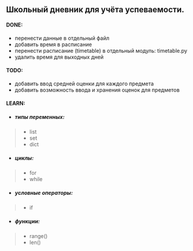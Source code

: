 ## Школьный дневник для учёта успеваемости.

#### DONE:
- перенести данные в отдельный файл
- добавить время в расписание
- перенести расписание (timetable) в отдельный модуль: timetable.py
- удалить время для выходных дней

#### TODO:
- добавить ввод средней оценки для каждого предмета
- добавить возможность ввода и хранения оценок для предметов

#### LEARN:
- ##### типы переменных:
> - list
> - set
> - dict
- ##### циклы:
> - for
> - while
- ##### условные операторы:
> - if
- ##### функции:
> - range()
> - len()
